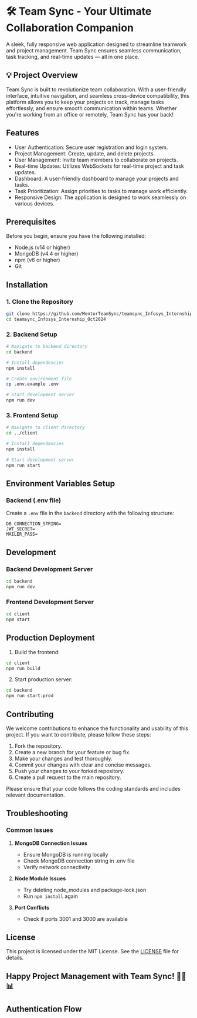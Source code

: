 # 🛠️ Team Sync - Your Ultimate Collaboration Companion

A sleek, fully responsive web application designed to streamline teamwork and project management. Team Sync ensures seamless communication, task tracking, and real-time updates — all in one place.

## 💡 Project Overview

Team Sync is built to revolutionize team collaboration. With a user-friendly interface, intuitive navigation, and seamless cross-device compatibility, this platform allows you to keep your projects on track, manage tasks effortlessly, and ensure smooth communication within teams. Whether you're working from an office or remotely, Team Sync has your back!

## Features

- User Authentication: Secure user registration and login system.
- Project Management: Create, update, and delete projects.
- User Management: Invite team members to collaborate on projects.
- Real-time Updates: Utilizes WebSockets for real-time project and task updates.
- Dashboard: A user-friendly dashboard to manage your projects and tasks.
- Task Prioritization: Assign priorities to tasks to manage work efficiently.
- Responsive Design: The application is designed to work seamlessly on various devices.

## Prerequisites

Before you begin, ensure you have the following installed:
- Node.js (v14 or higher)
- MongoDB (v4.4 or higher)
- npm (v6 or higher)
- Git

## Installation

### 1. Clone the Repository
```bash
git clone https://github.com/MentorTeamSync/teamsync_Infosys_Internship_Oct2024.git
cd teamsync_Infosys_Internship_Oct2024
```

### 2. Backend Setup

```bash
# Navigate to backend directory
cd backend

# Install dependencies
npm install

# Create environment file
cp .env.example .env

# Start development server
npm run dev
```

### 3. Frontend Setup
```bash
# Navigate to client directory
cd ../client

# Install dependencies
npm install

# Start development server
npm run start
```

## Environment Variables Setup

### Backend (.env file)
Create a `.env` file in the `backend` directory with the following structure:

```env
DB_CONNECTION_STRING=
JWT_SECRET=
MAILER_PASS=
```

## Development

### Backend Development Server
```bash
cd backend
npm run dev
```

### Frontend Development Server
```bash
cd client
npm start
```

## Production Deployment

1. Build the frontend:
```bash
cd client
npm run build
```

2. Start production server:
```bash
cd backend
npm run start:prod
```

## Contributing

We welcome contributions to enhance the functionality and usability of this project. If you want to contribute, please follow these steps:

1. Fork the repository.
2. Create a new branch for your feature or bug fix.
3. Make your changes and test thoroughly.
4. Commit your changes with clear and concise messages.
5. Push your changes to your forked repository.
6. Create a pull request to the main repository.

Please ensure that your code follows the coding standards and includes relevant documentation.

## Troubleshooting

### Common Issues

1. **MongoDB Connection Issues**
   - Ensure MongoDB is running locally
   - Check MongoDB connection string in .env file
   - Verify network connectivity

2. **Node Module Issues**
   - Try deleting node_modules and package-lock.json
   - Run `npm install` again

3. **Port Conflicts**
   - Check if ports 3001 and 3000 are available

## License

This project is licensed under the MIT License. See the [LICENSE](LICENSE) file for details.

## Happy Project Management with Team Sync! 🚀🔧📊

## Authentication Flow
